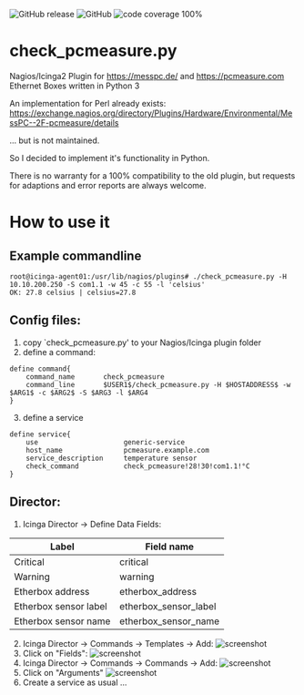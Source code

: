 ![GitHub release](https://img.shields.io/github/release/mpibpc-mroose/nagios_plugin_pcmeasure.svg) 
![GitHub](https://img.shields.io/github/license/mpibpc-mroose/nagios_plugin_pcmeasure.svg?color=blue) 
![code coverage 100%](https://img.shields.io/badge/coverage-100%25-brightgreen.svg) 

# check_pcmeasure.py 
Nagios/Icinga2 Plugin for https://messpc.de/ and https://pcmeasure.com Ethernet Boxes written in Python 3

An implementation for Perl already exists:
https://exchange.nagios.org/directory/Plugins/Hardware/Environmental/MessPC--2F-pcmeasure/details

... but is not maintained.

So I decided to implement it's functionality in Python.

There is no warranty for a 100% compatibility to the old plugin, but
requests for adaptions and error reports are always welcome.

# How to use it
## Example commandline
```
root@icinga-agent01:/usr/lib/nagios/plugins# ./check_pcmeasure.py -H 10.10.200.250 -S com1.1 -w 45 -c 55 -l 'celsius'
OK: 27.8 celsius | celsius=27.8
```

## Config files:
1. copy `check_pcmeasure.py' to your Nagios/Icinga plugin folder
2. define a command:
```
define command{
    command_name       check_pcmeasure
    command_line       $USER1$/check_pcmeasure.py -H $HOSTADDRESS$ -w $ARG1$ -c $ARG2$ -S $ARG3 -l $ARG4
}
```
3. define a service
```
define service{
    use                     generic-service
    host_name               pcmeasure.example.com
    service_description     temperature sensor
    check_command           check_pcmeasure!28!30!com1.1!°C
}
```
## Director:
1. Icinga Director -> Define Data Fields:

|Label|Field name|
|-----|----------|
|Critical|critical|
|Warning|warning|
|Etherbox address|etherbox_address|
|Etherbox sensor label|etherbox_sensor_label|
|Etherbox sensor name|etherbox_sensor_name|

2. Icinga Director -> Commands -> Templates -> Add:
![screenshot](https://s3.gifyu.com/images/check_pcmeasure_command_template.png)
3. Click on "Fields":
![screenshot](https://s3.gifyu.com/images/check_pcmeasure_command_template_fields.png)
4. Icinga Director -> Commands -> Commands -> Add:
![screenshot](https://s3.gifyu.com/images/check_pcmeasure_command.png)
5. Click on "Arguments"
![screenshot](https://s3.gifyu.com/images/check_pcmeasure_command_arguments.png)
6. Create a service as usual ...
